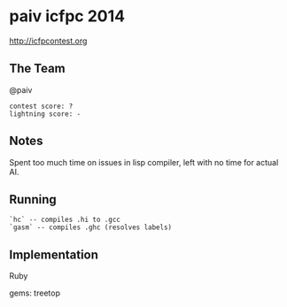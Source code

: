 # paiv icfpc 2014

http://icfpcontest.org

## The Team
@paiv

    contest score: ?
    lightning score: -


## Notes

Spent too much time on issues in lisp compiler, left with no time for actual AI.


## Running

    `hc` -- compiles .hi to .gcc
    `gasm` -- compiles .ghc (resolves labels)

## Implementation
Ruby

gems: treetop
